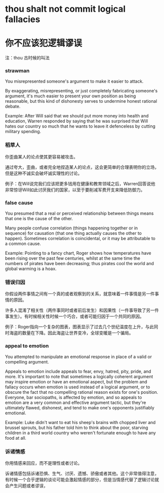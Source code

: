 # thou shalt not commit logical fallacies
# 你不应该犯逻辑谬误
注：thou 古时候的叫法
### strawman
You misrepresented someone's argument to make it easier to attack.

By exaggerating, misrepresenting, or just completely fabricating someone's argument, it's much easier to present your own position as being reasonable, but this kind of dishonesty serves to undermine honest rational debate.

Example: After Will said that we should put more money into health and education, Warren responded by saying that he was surprised that Will hates our country so much that he wants to leave it defenceless by cutting military spending.

### 稻草人
你歪曲某人的论点使其更容易被攻击。

通过夸大，歪曲，或者完全地捏造某人的论点，这会更简单的合理表明你的立场，但是这种不诚实会破坏诚实理性的讨论。

例子：在Will说完我们应该把更多钱用在健康和教育领域之后，Warren回答说他非常惊讶Will如此讨厌我们的国家，以至于要削减军费开支来降低防御力。

### false cause
You presumed that a real or perceived relationship between things means that one is the cause of the other.

Many people confuse correlation (things happening together or in sequence) for causation (that one thing actually causes the other to happen). Sometimes correlation is coincidental, or it may be attributable to a common cause.

Example: Pointing to a fancy chart, Roger shows how temperatures have been rising over the past few centuries, whilst at the same time the numbers of pirates have been decreasing; thus pirates cool the world and global warming is a hoax.

### 错误归因
你假设两件事情之间有一个真的或者观察到的关系，就意味着一件事情是另一件事情的原因。

许多人混淆了相关性（两件事同时或者前后发生）和因果性（一件事导致了另一件事发生）。有时候相关性时候一个巧合，或者可能归因于一个共同的原因。

例子：Roger指向一个复杂的图表，图表显示了过去几个世纪温度在上升，与此同时海盗的数量在下降。因此海盗让世界变冷，全球变暖是一个骗局。

### appeal to emotion
You attempted to manipulate an emotional response in place of a valid or compelling argument.

Appeals to emotion include appeals to fear, envy, hatred, pity, pride, and more. It's important to note that sometimes a logically coherent argument may inspire emotion or have an emotional aspect, but the problem and fallacy occurs when emotion is used instead of a logical argument, or to obscure the fact that no compelling rational reason exists for one's position. Everyone, bar sociopaths, is affected by emotion, and so appeals to emotion are a very common and effective argument tactic, but they're ultimately flawed, dishonest, and tend to make one's opponents justifiably emotional.

Example: Luke didn't want to eat his sheep's brains with chopped liver and brussel sprouts, but his father told him to think about the poor, starving children in a third world country who weren't fortunate enough to have any food at all.

### 诉诸情感
你用情感来回应，而不是理性或者讨论。

诉诸情感包括诉诸恐惧、生气、讨厌、遗憾、骄傲或者其他。这个非常值得注意，有时候一个合乎逻辑的谈论可能会激起情感的部分，但是当情感代替了逻辑讨论就会产生问题或者谬误，
